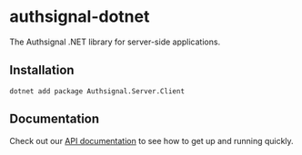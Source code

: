 # authsignal-dotnet

The Authsignal .NET library for server-side applications.

## Installation

```
dotnet add package Authsignal.Server.Client
```

## Documentation

Check out our [API documentation](https://authsignal-docs.vercel.app/api/server-api) to see how to get up and running quickly.
